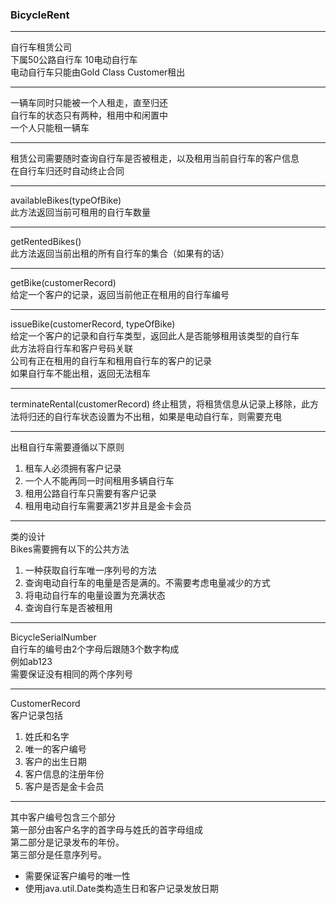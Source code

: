 ### BicycleRent  

---
自行车租赁公司  
下属50公路自行车	10电动自行车  
电动自行车只能由Gold Class Customer租出  

---
一辆车同时只能被一个人租走，直至归还  
自行车的状态只有两种，租用中和闲置中  
一个人只能租一辆车  

---
租赁公司需要随时查询自行车是否被租走，以及租用当前自行车的客户信息  
在自行车归还时自动终止合同  

---
availableBikes(typeOfBike)  
此方法返回当前可租用的自行车数量  

---
getRentedBikes()    
此方法返回当前出租的所有自行车的集合（如果有的话）  

---
getBike(customerRecord)  
给定一个客户的记录，返回当前他正在租用的自行车编号  

---
issueBike(customerRecord, typeOfBike)  
给定一个客户的记录和自行车类型，返回此人是否能够租用该类型的自行车  
此方法将自行车和客户号码关联  
公司有正在租用的自行车和租用自行车的客户的记录  
如果自行车不能出租，返回无法租车  

---
terminateRental(customerRecord)
终止租赁，将租赁信息从记录上移除，此方法将归还的自行车状态设置为不出租，如果是电动自行车，则需要充电  

---
出租自行车需要遵循以下原则  
1. 租车人必须拥有客户记录  
2. 一个人不能再同一时间租用多辆自行车  
3. 租用公路自行车只需要有客户记录  
4. 租用电动自行车需要满21岁并且是金卡会员  

---
类的设计  
Bikes需要拥有以下的公共方法  
1. 一种获取自行车唯一序列号的方法  
2. 查询电动自行车的电量是否是满的。不需要考虑电量减少的方式  
3. 将电动自行车的电量设置为充满状态  
4. 查询自行车是否被租用  

---
BicycleSerialNumber  
自行车的编号由2个字母后跟随3个数字构成  
例如ab123  
需要保证没有相同的两个序列号  

---
CustomerRecord  
客户记录包括  
1. 姓氏和名字  
2. 唯一的客户编号  
3. 客户的出生日期  
4. 客户信息的注册年份  
5. 客户是否是金卡会员  

---
其中客户编号包含三个部分  
第一部分由客户名字的首字母与姓氏的首字母组成  
第二部分是记录发布的年份。  
第三部分是任意序列号。  
* 需要保证客户编号的唯一性  
* 使用java.util.Date类构造生日和客户记录发放日期  


